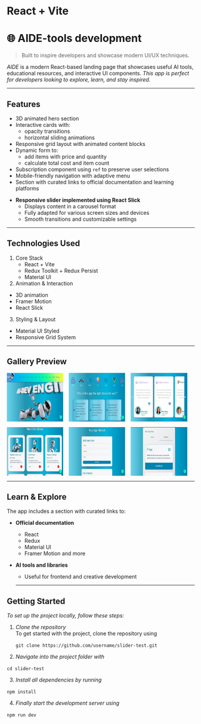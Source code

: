 # React + Vite

# 🌐 AIDE-tools development

> Built to inspire developers and showcase modern UI/UX techniques.

_AIDE_ is a modern React-based landing page that showcases useful AI tools,
educational resources, and interactive UI components. _This app is perfect for
developers looking to explore, learn, and stay inspired._

---

## Features

- 3D animated hero section
- Interactive cards with:
  - opacity transitions
  - horizontal sliding animations
- Responsive grid layout with animated content blocks
- Dynamic form to:
  - add items with price and quantity
  - calculate total cost and item count
- Subscription component using `ref` to preserve user selections
- Mobile-friendly navigation with adaptive menu
- Section with curated links to official documentation and learning platforms

* **Responsive slider implemented using React Slick**
  - Displays content in a carousel format
  - Fully adapted for various screen sizes and devices
  - Smooth transitions and customizable settings

---

## Technologies Used

1. Core Stack
   - React + Vite
   - Redux Toolkit + Redux Persist
   - Material UI
2. Animation & Interaction

- 3D animation
- Framer Motion
- React Slick

3.  Styling & Layout

- Material UI Styled
- Responsive Grid System

---

## Gallery Preview

<div style="display: flex; flex-wrap: wrap; gap: 15px;">
  <img src="./src/assets/images/screen/readme-2.jpg" width="30%" height="130px" alt="hero"/>
  <img src="./src/assets/images/screen/readme-4.jpg" width="30%" height="130px" alt="cards"/>
  <img src="./src/assets/images/screen/readme-3.jpg" width="30%" height="130px" alt="form"/>
  <img src="./src/assets/images/screen/readme-5.jpg" width="30%" height="130px" alt="slider"/>
  <img src="./src/assets/images/screen/readme-1.jpg" width="30%" height="130px" alt="subscription"/>
  <img src="./src/assets/images/screen/readme.jpg" width="30%" height="130px" alt="mobile"/>
</div>

---

## Learn & Explore

The app includes a section with curated links to:

- **Official documentation**

  - React
  - Redux
  - Material UI
  - Framer Motion and more

- **AI tools and libraries**

  - Useful for frontend and creative development

  ***

## Getting Started

_To set up the project locally, follow these steps:_

1. _Clone the repository_  
   To get started with the project, clone the repository using

   `git clone https://github.com/username/slider-test.git `

2. _Navigate into the project folder with_

`cd slider-test`

3.  _Install all dependencies by running_

`npm install`

4. _Finally start the development server using_

`npm run dev`
